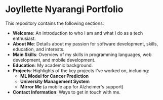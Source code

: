 # Joyllette Nyarangi Portfolio

This repository contains the following sections:

- **Welcome**: An introduction to who I am and what I do as a tech enthusiast.
- **About Me**: Details about my passion for software development, skills, education, and interests.
- **Main Skills**: Overview of my skills in programming languages, web development, and mobile development.
- **Education**: My academic background.
- **Projects**: Highlights of the key projects I've worked on, including:
  - **ML Model for Cancer Prediction**
  - **University Management System**
  - **Mirror Me** (a mobile app for Alzheimer's support)
- **Contact Information**: Ways to get in touch with me.
